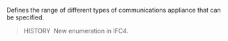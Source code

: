 Defines the range of different types of communications appliance that can be specified.

> HISTORY&nbsp; New enumeration in IFC4.